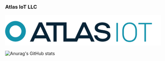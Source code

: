 ### Atlas IoT LLC
![alt text](https://github.com/AtlasIoT-development/.github/blob/main/profile/IOT%20TURQUOISE.png)

![Anurag's GitHub stats](https://github-readme-stats.vercel.app/api?username=hmcosentini&show_icons=true&theme=default)


<!--

**Here are some ideas to get you started:**

🙋‍♀️ A short introduction - what is your organization all about?
🌈 Contribution guidelines - how can the community get involved?
👩‍💻 Useful resources - where can the community find your docs? Is there anything else the community should know?
🍿 Fun facts - what does your team eat for breakfast?
🧙 Remember, you can do mighty things with the power of [Markdown](https://guides.github.com/features/mastering-markdown/)
-->
